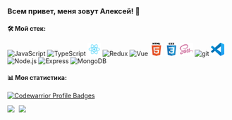### Всем привет, меня зовут Алексей! 👋


#### 🛠 Мой стек:
<p>
<img src="https://cdn.icon-icons.com/icons2/2415/PNG/512/javascript_plain_logo_icon_146454.png" alt="JavaScript" height="30">
<img src="https://cdn.icon-icons.com/icons2/2415/PNG/512/typescript_original_logo_icon_146317.png" alt="TypeScript" height="30"> 
<img src="https://raw.githubusercontent.com/github/explore/80688e429a7d4ef2fca1e82350fe8e3517d3494d/topics/react/react.png" alt="React" height="30">
<img src="https://user-images.githubusercontent.com/106261037/221433900-ee0cda9c-d438-40d5-913e-5ba097d516be.png" alt="Redux" height="30">
<img src="https://cdn.icon-icons.com/icons2/2107/PNG/512/file_type_vue_icon_130078.png" alt="Vue" height="30">
<img src="https://raw.githubusercontent.com/github/explore/80688e429a7d4ef2fca1e82350fe8e3517d3494d/topics/html/html.png" alt="HTML" height="30">
<img src="https://raw.githubusercontent.com/github/explore/80688e429a7d4ef2fca1e82350fe8e3517d3494d/topics/css/css.png" alt="CSS" height="30" >
<img src="https://raw.githubusercontent.com/github/explore/80688e429a7d4ef2fca1e82350fe8e3517d3494d/topics/sass/sass.png" alt="Saas" height="30">
<img src="https://user-images.githubusercontent.com/106261037/221434020-b00317b7-ac0c-4f87-8266-3473be929aa0.png" alt="git" height="30">
<img src="https://raw.githubusercontent.com/github/explore/80688e429a7d4ef2fca1e82350fe8e3517d3494d/topics/visual-studio-code/visual-studio-code.png" alt="VS Code" height="30">
<img src="https://cdn.icon-icons.com/icons2/2107/PNG/512/file_type_node_icon_130301.png" alt="Node.js" height="30">
<img src="https://cdn.icon-icons.com/icons2/3914/PNG/512/express_logo_icon_248911.png" alt="Express" height="30">
<img src="https://cdn.icon-icons.com/icons2/3053/PNG/512/mongodb_compass_macos_bigsur_icon_189933.png" alt="MongoDB" height="30">
</p>

#### 📊 Моя статистика:
[![Codewarrior Profile Badges](https://www.codewars.com/users/Lexev97/badges/large)](https://www.codewars.com/users/Lexev97)


<div>
<a href="https://github-readme-stats.vercel.app/api?username=Lexev97&hide=contribs&show_icons=true">
  <img  align="left" height="130" style="margin-right: 10px" src="https://github-readme-stats.vercel.app/api?username=Lexev97&hide=contribs&show_icons=true" />
</a>
<a href="https://github-readme-stats.vercel.app/api/top-langs/?username=Lexev97&layout=compact">
  <img align="left" height="130" src="https://github-readme-stats.vercel.app/api/top-langs/?username=Lexev97&layout=compact" />
</a>
</div>

 
